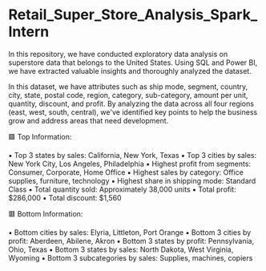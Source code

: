 # Retail_Super_Store_Analysis_Spark_Intern


In this repository, we have conducted exploratory data analysis on superstore data that belongs to the United States. Using SQL and Power BI, we have extracted valuable insights and thoroughly analyzed the dataset.


In this dataset, we have attributes such as ship mode, segment, country, city, state, postal code, region, category, sub-category, amount per unit, quantity, discount, and profit. By analyzing the data across all four regions (east, west, south, central), we've identified key points to help the business grow and address areas that need development.

🟩 Top Information:

▪️ Top 3 states by sales: California, New York, Texas
▪️ Top 3 cities by sales: New York City, Los Angeles, Philadelphia
▪️ Highest profit from segments: Consumer, Corporate, Home Office
▪️ Highest sales by category: Office supplies, furniture, technology
▪️ Highest share in shipping mode: Standard Class
▪️ Total quantity sold: Approximately 38,000 units
▪️ Total profit: $286,000
▪️ Total discount: $1,560

🟥 Bottom Information:

▪️ Bottom cities by sales: Elyria, Littleton, Port Orange
▪️ Bottom 3 cities by profit: Aberdeen, Abilene, Akron
▪️ Bottom 3 states by profit: Pennsylvania, Ohio, Texas
▪️ Bottom 3 states by sales: North Dakota, West Virginia, Wyoming
▪️ Bottom 3 subcategories by sales: Supplies, machines, copiers
